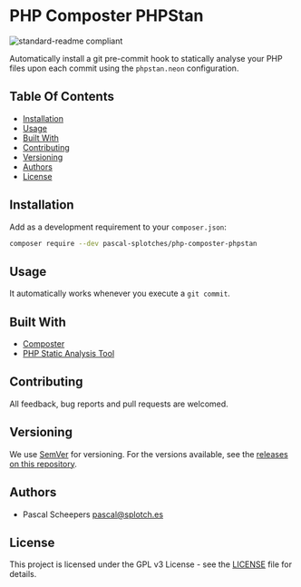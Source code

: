 # PHP Composter PHPStan 

![standard-readme compliant](https://img.shields.io/badge/standard--readme-OK-green.svg?style=flat-square)

Automatically install a git pre-commit hook to statically analyse your PHP files upon each commit using the `phpstan.neon` configuration. 

## Table Of Contents

- [Installation](#installation)
- [Usage](#usage)
- [Built With](#built-with)
- [Contributing](#contributing)
- [Versioning](#versioning)
- [Authors](#authors)
- [License](#license)

## Installation

Add as a development requirement to your `composer.json`:

```bash
composer require --dev pascal-splotches/php-composter-phpstan
```

## Usage

It automatically works whenever you execute a `git commit`.

## Built With

- [Composter](https://github.com/php-composter/php-composter)
- [PHP Static Analysis Tool](https://github.com/phpstan/phpstan)

## Contributing

All feedback, bug reports and pull requests are welcomed.

## Versioning

We use [SemVer](https://semver.org/) for versioning. For the versions available, see the [releases on this repository](https://github.com/pascal-splotches/php-composter-phpmd/releases).

## Authors

- Pascal Scheepers <pascal@splotch.es>

## License

This project is licensed under the GPL v3 License - see the [LICENSE](./LICENSE) file for details.
